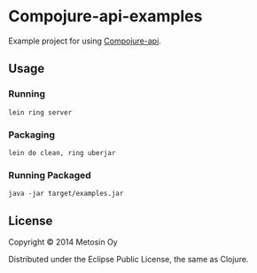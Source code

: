 # Compojure-api-examples

Example project for using [Compojure-api](https://github.com/metosin/compojure-api).

## Usage

### Running

```lein ring server```

### Packaging

```lein do clean, ring uberjar```

### Running Packaged
```java -jar target/examples.jar```

## License

Copyright © 2014 Metosin Oy

Distributed under the Eclipse Public License, the same as Clojure.
